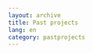 ```yaml
---
layout: archive
title: Past projects
lang: en
category: pastprojects
---
```


<!-- Things I've worked on in the past. -->

<!-- TODO reorganize stanfordblog, beoi, kcb? -->
